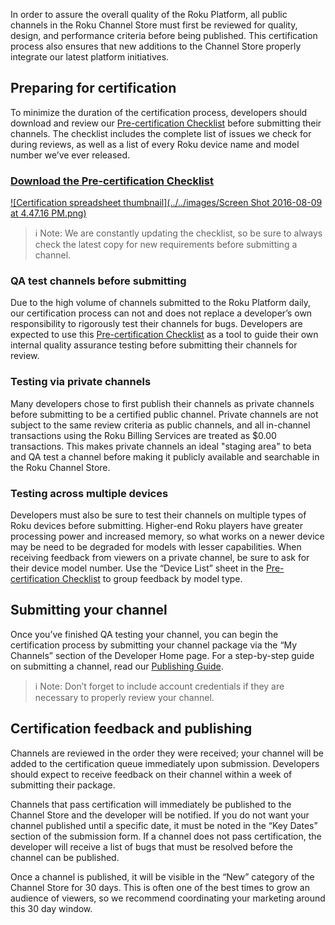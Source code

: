 In order to assure the overall quality of the Roku Platform, all public channels in the Roku Channel Store must first be reviewed for quality, design, and performance criteria before being published. This certification process also ensures that new additions to the Channel Store properly integrate our latest platform initiatives.

## Preparing for certification
To minimize the duration of the certification process, developers should download and review our [Pre-certification Checklist](https://sdkdocs.roku.com/download/attachments/3737121/Roku-Channel-Certification-Checklist_v2.0.xlsx?version=8&modificationDate=1467219288542&api=v2) before submitting their channels. The checklist includes the complete list of issues we check for during reviews, as well as a list of every Roku device name and model number we’ve ever released.

### [Download the Pre-certification Checklist](https://sdkdocs.roku.com/download/attachments/3737121/Roku-Channel-Certification-Checklist_v2.0.xlsx?version=8&modificationDate=1467219288542&api=v2)

[![Certification spreadsheet thumbnail](../../images/Screen Shot 2016-08-09 at 4.47.16 PM.png)](https://sdkdocs.roku.com/download/attachments/3737121/Roku-Channel-Certification-Checklist_v2.0.xlsx?version=8&modificationDate=1467219288542&api=v2)

> :information_source: Note: We are constantly updating the checklist, so be sure to always check the latest copy for new requirements before submitting a channel.

### QA test channels before submitting

Due to the high volume of channels submitted to the Roku Platform daily, our certification process can not and does not replace a developer’s own responsibility to rigorously test their channels for bugs. Developers are expected to use this [Pre-certification Checklist](https://sdkdocs.roku.com/download/attachments/3737121/Roku-Channel-Certification-Checklist_v2.0.xlsx?version=8&modificationDate=1467219288542&api=v2) as a tool to guide their own internal quality assurance testing before submitting their channels for review.

### Testing via private channels

Many developers chose to first publish their channels as private channels before submitting to be a certified public channel. Private channels are not subject to the same review criteria as public channels, and all in-channel transactions using the Roku Billing Services are treated as $0.00 transactions. This makes private channels an ideal "staging area" to beta and QA test a channel before making it publicly available and searchable in the Roku Channel Store.

### Testing across multiple devices

Developers must also be sure to test their channels on multiple types of Roku devices before submitting. Higher-end Roku players have greater processing power and increased memory, so what works on a newer device may be need to be degraded for models with lesser capabilities.
When receiving feedback from viewers on a private channel, be sure to ask for their device model number. Use the “Device List” sheet in the [Pre-certification Checklist](https://sdkdocs.roku.com/download/attachments/3737121/Roku-Channel-Certification-Checklist_v2.0.xlsx?version=8&modificationDate=1467219288542&api=v2) to group feedback by model type.

## Submitting your channel

Once you’ve finished QA testing your channel, you can begin the certification process by submitting your channel package via the “My Channels” section of the Developer Home page. For a step-by-step guide on submitting a channel, read our [Publishing Guide](https://github.com/rokudev/docs/blob/master/publish/channel-store/publishing.md).

> :information_source: Note: Don’t forget to include account credentials if they are necessary to properly review your channel.

## Certification feedback and publishing

Channels are reviewed in the order they were received; your channel will be added to the certification queue immediately upon submission. Developers should expect to receive feedback on their channel within a week of submitting their package.

Channels that pass certification will immediately be published to the Channel Store and the developer will be notified. If you do not want your channel published until a specific date, it must be noted in the “Key Dates” section of the submission form. If a channel does not pass certification, the developer will receive a list of bugs that must be resolved before the channel can be published.

Once a channel is published, it will be visible in the “New” category of the Channel Store for 30 days. This is often one of the best times to grow an audience of viewers, so we recommend coordinating your marketing around this 30 day window.
